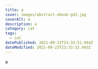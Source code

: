 ```yaml
---
title: a
cover: images/abstract-ebook-gd2.jpg
coverAlt: a
description: a
category: cat
tags:
  - cat
datePublished: 2021-09-23T23:33:51.944Z
dateModified: 2021-09-23T23:33:52.043Z
---
```

a